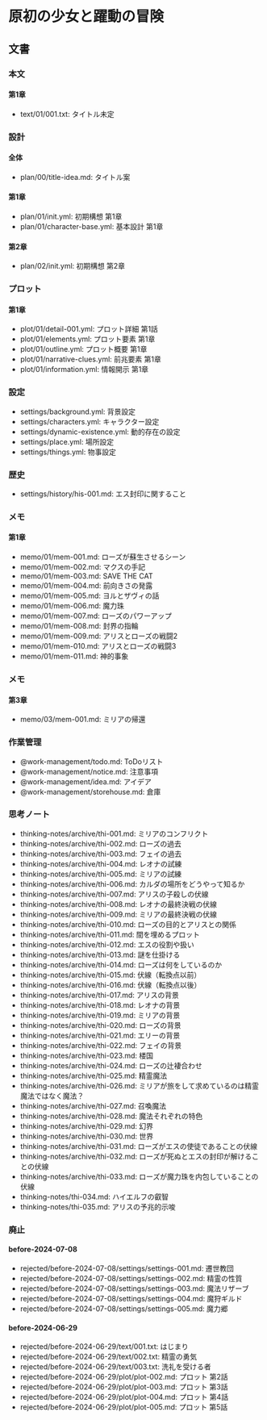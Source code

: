 # 原初の少女と躍動の冒険
## 文書
### 本文
#### 第1章
- text/01/001.txt: タイトル未定


### 設計
#### 全体
- plan/00/title-idea.md: タイトル案


#### 第1章
- plan/01/init.yml:           初期構想 第1章
- plan/01/character-base.yml: 基本設計 第1章


#### 第2章
- plan/02/init.yml:           初期構想 第2章


### プロット
#### 第1章
- plot/01/detail-001.yml:      プロット詳細 第1話
- plot/01/elements.yml:        プロット要素 第1章
- plot/01/outline.yml:         プロット概要 第1章
- plot/01/narrative-clues.yml: 前兆要素 第1章
- plot/01/information.yml:     情報開示 第1章


### 設定
- settings/background.yml:        背景設定
- settings/characters.yml:        キャラクター設定
- settings/dynamic-existence.yml: 動的存在の設定
- settings/place.yml:             場所設定
- settings/things.yml:            物事設定


### 歴史
- settings/history/his-001.md: エス封印に関すること


### メモ
#### 第1章
- memo/01/mem-001.md: ローズが蘇生させるシーン
- memo/01/mem-002.md: マクスの手記
- memo/01/mem-003.md: SAVE THE CAT
- memo/01/mem-004.md: 前向きさの発露
- memo/01/mem-005.md: ヨルとザヴィの話
- memo/01/mem-006.md: 魔力珠
- memo/01/mem-007.md: ローズのパワーアップ
- memo/01/mem-008.md: 封界の指輪
- memo/01/mem-009.md: アリスとローズの戦闘2
- memo/01/mem-010.md: アリスとローズの戦闘3
- memo/01/mem-011.md: 神的事象


### メモ
#### 第3章
- memo/03/mem-001.md: ミリアの帰還


### 作業管理
- @work-management/todo.md:       ToDoリスト
- @work-management/notice.md:     注意事項
- @work-management/idea.md:       アイデア
- @work-management/storehouse.md: 倉庫


### 思考ノート
- thinking-notes/archive/thi-001.md: ミリアのコンフリクト
- thinking-notes/archive/thi-002.md: ローズの過去
- thinking-notes/archive/thi-003.md: フェイの過去
- thinking-notes/archive/thi-004.md: レオナの試練
- thinking-notes/archive/thi-005.md: ミリアの試練
- thinking-notes/archive/thi-006.md: カルダの場所をどうやって知るか
- thinking-notes/archive/thi-007.md: アリスの子殺しの伏線
- thinking-notes/archive/thi-008.md: レオナの最終決戦の伏線
- thinking-notes/archive/thi-009.md: ミリアの最終決戦の伏線
- thinking-notes/archive/thi-010.md: ローズの目的とアリスとの関係
- thinking-notes/archive/thi-011.md: 間を埋めるプロット
- thinking-notes/archive/thi-012.md: エスの役割や扱い
- thinking-notes/archive/thi-013.md: 謎を仕掛ける
- thinking-notes/archive/thi-014.md: ローズは何をしているのか
- thinking-notes/archive/thi-015.md: 伏線（転換点以前）
- thinking-notes/archive/thi-016.md: 伏線（転換点以後）
- thinking-notes/archive/thi-017.md: アリスの背景
- thinking-notes/archive/thi-018.md: レオナの背景
- thinking-notes/archive/thi-019.md: ミリアの背景
- thinking-notes/archive/thi-020.md: ローズの背景
- thinking-notes/archive/thi-021.md: エリーの背景
- thinking-notes/archive/thi-022.md: フェイの背景
- thinking-notes/archive/thi-023.md: 楼国
- thinking-notes/archive/thi-024.md: ローズの辻褄合わせ
- thinking-notes/archive/thi-025.md: 精霊魔法
- thinking-notes/archive/thi-026.md: ミリアが旅をして求めているのは精霊魔法ではなく魔法？
- thinking-notes/archive/thi-027.md: 召喚魔法
- thinking-notes/archive/thi-028.md: 魔法それぞれの特色
- thinking-notes/archive/thi-029.md: 幻界
- thinking-notes/archive/thi-030.md: 世界
- thinking-notes/archive/thi-031.md: ローズがエスの使徒であることの伏線
- thinking-notes/archive/thi-032.md: ローズが死ぬとエスの封印が解けることの伏線
- thinking-notes/archive/thi-033.md: ローズが魔力珠を内包していることの伏線
- thinking-notes/thi-034.md: ハイエルフの叡智
- thinking-notes/thi-035.md: アリスの予兆的示唆


### 廃止
#### before-2024-07-08
- rejected/before-2024-07-08/settings/settings-001.md: 遷世教団
- rejected/before-2024-07-08/settings/settings-002.md: 精霊の性質
- rejected/before-2024-07-08/settings/settings-003.md: 魔法リザーブ
- rejected/before-2024-07-08/settings/settings-004.md: 魔狩ギルド
- rejected/before-2024-07-08/settings/settings-005.md: 魔力郷


#### before-2024-06-29
- rejected/before-2024-06-29/text/001.txt: はじまり
- rejected/before-2024-06-29/text/002.txt: 精霊の勇気
- rejected/before-2024-06-29/text/003.txt: 洗礼を受ける者
- rejected/before-2024-06-29/plot/plot-002.md: プロット 第2話
- rejected/before-2024-06-29/plot/plot-003.md: プロット 第3話
- rejected/before-2024-06-29/plot/plot-004.md: プロット 第4話
- rejected/before-2024-06-29/plot/plot-005.md: プロット 第5話

